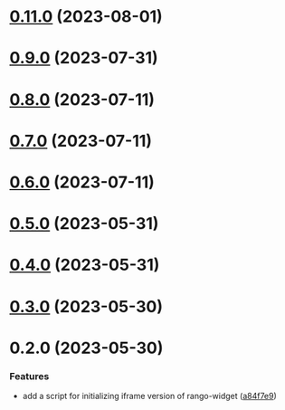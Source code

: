 # [0.11.0](https://github.com/rango-exchange/rango-client/compare/widget-iframe@0.8.0...widget-iframe@0.11.0) (2023-08-01)



# [0.9.0](https://github.com/rango-exchange/rango-client/compare/widget-iframe@0.8.0...widget-iframe@0.9.0) (2023-07-31)



# [0.8.0](https://github.com/rango-exchange/rango-client/compare/widget-iframe@0.7.0...widget-iframe@0.8.0) (2023-07-11)



# [0.7.0](https://github.com/rango-exchange/rango-client/compare/widget-iframe@0.6.0...widget-iframe@0.7.0) (2023-07-11)



# [0.6.0](https://github.com/rango-exchange/rango-client/compare/widget-iframe@0.5.0...widget-iframe@0.6.0) (2023-07-11)



# [0.5.0](https://github.com/rango-exchange/rango-client/compare/widget-iframe@0.4.0...widget-iframe@0.5.0) (2023-05-31)



# [0.4.0](https://github.com/rango-exchange/rango-client/compare/widget-iframe@0.3.0...widget-iframe@0.4.0) (2023-05-31)



# [0.3.0](https://github.com/rango-exchange/rango-client/compare/widget-iframe@0.2.0...widget-iframe@0.3.0) (2023-05-30)



# 0.2.0 (2023-05-30)


### Features

* add a script for initializing iframe version of rango-widget ([a84f7e9](https://github.com/rango-exchange/rango-client/commit/a84f7e98d7a5c813d97b1f8a1322790f4b18c313))



